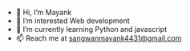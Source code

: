 - 👋 Hi, I’m Mayank   
- 👀 I’m interested Web development 
- 🌱 I’m currently learning Python and javascript
- 📫 Reach me at sangwanmayank4431@gmail.com

<!---
Mynksangwan/Mynksangwan is a ✨ special ✨ repository because its `README.md` (this file) appears on your GitHub profile.
You can click the Preview link to take a look at your changes.
--->
